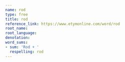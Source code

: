 ```yaml
---
name: rod
type: free
title: rod
reference_link: https://www.etymonline.com/word/rod
root_name: 
root_language: 
denotation: 
word_sums:
- sum: 'Rod + '
  respelling: rod
---
```

